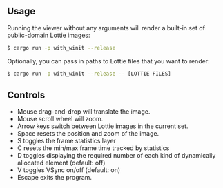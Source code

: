 ## Usage

Running the viewer without any arguments will render a built-in set of public-domain Lottie images:

```bash
$ cargo run -p with_winit --release
```

Optionally, you can pass in paths to Lottie files that you want to render:

```bash
$ cargo run -p with_winit --release -- [LOTTIE FILES]
```

## Controls

- Mouse drag-and-drop will translate the image.
- Mouse scroll wheel will zoom.
- Arrow keys switch between Lottie images in the current set.
- Space resets the position and zoom of the image.
- S toggles the frame statistics layer
- C resets the min/max frame time tracked by statistics
- D toggles displaying the required number of each kind of dynamically allocated element (default: off)
- V toggles VSync on/off (default: on)
- Escape exits the program.
